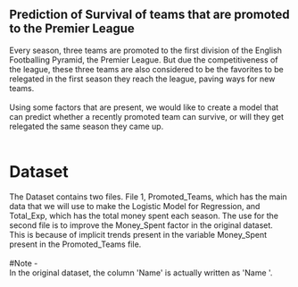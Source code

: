 ## Prediction of Survival of teams that are promoted to the Premier League
Every season, three teams are promoted to the first division of the English Footballing Pyramid, the Premier League. But due the competitiveness of the league, these three teams are also considered to be the favorites to be relegated in the first season they reach the league, paving ways for new teams.<br /> <br />
Using some factors that are present, we would like to create a model that can predict whether a recently promoted team can survive, or will they get relegated the same season they came up.<br /> <br />
# Dataset <br />
The Dataset contains two files. File 1, Promoted_Teams, which has the main data that we will use to make the Logistic Model for Regression, and Total_Exp, which has the total money spent each season. The use for the second file is to improve the Money_Spent factor in the original dataset. This is because of implicit trends present in the variable Money_Spent present in the Promoted_Teams file. <br /><br />
#Note - <br />
In the original dataset, the column 'Name' is actually written as 'Name '.  